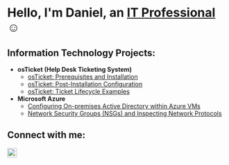 <h1>Hello, I'm Daniel, an <a href="https://linkedin.com/in/daniel-arenas-jr">IT Professional</a>☺</h1>

<h2> Information Technology Projects:</h2>

- <b>osTicket (Help Desk Ticketing System)</b>
  - [osTicket: Prerequisites and Installation](https://github.com/DanniiArenas/osticket-prereqs)
  - [osTicket: Post-Installation Configuration](https://github.com/DanniiArenas/post-install-config)
  - [osTicket: Ticket Lifecycle Examples](https://github.com/DanniiArenas/ticket-lifecycle)
- <b>Microsoft Azure</b>
  - [Configuring On-premises Active Directory within Azure VMs](https://github.com/DanniiArenas/configure-ad)
  - [Network Security Groups (NSGs) and Inspecting Network Protocols](https://github.com/DanniiArenas/azure-network-protocols)

<h2>Connect with me:</h2>

[<img align="left" alt="daniel-arenas-jr | LinkedIn" width="22px" src="https://cdn.jsdelivr.net/npm/simple-icons@v3/icons/linkedin.svg" />][linkedin]


[linkedin]: https://linkedin.com/in/daniel-arenas-jr

<!--
**DanniiArenas/DanniiArenas** is a ✨ _special_ ✨ repository because its `README.md` (this file) appears on your GitHub profile.

Here are some ideas to get you started:

- 🔭 I’m currently working on ...
- 🌱 I’m currently learning ...
- 👯 I’m looking to collaborate on ...
- 🤔 I’m looking for help with ...
- 💬 Ask me about ...
- 📫 How to reach me: ...
- 😄 Pronouns: ...
- ⚡ Fun fact: ...
-->
